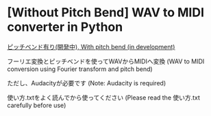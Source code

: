 # [Without Pitch Bend] WAV to MIDI converter in Python

[ピッチベンド有り(開発中), With pitch bend (in development)](https://github.com/Bistanium/wav_to_midi_pitch_bend)

フーリエ変換とピッチベンドを使ってWAVからMIDIへ変換
(WAV to MIDI conversion using Fourier transform and pitch bend)

ただし、Audacityが必要です
(Note: Audacity is required)

使い方.txtをよく読んでから使ってください
(Please read the 使い方.txt carefully before use)
